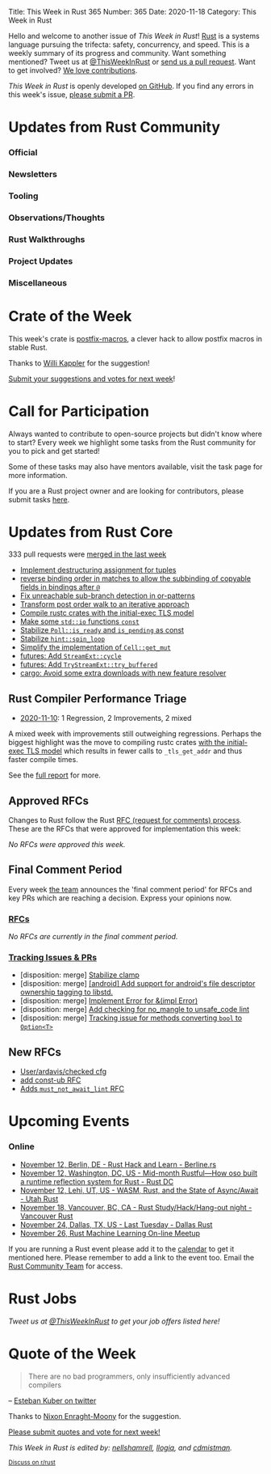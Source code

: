 Title: This Week in Rust 365
Number: 365
Date: 2020-11-18
Category: This Week in Rust

Hello and welcome to another issue of *This Week in Rust*!
[Rust](http://rust-lang.org) is a systems language pursuing the trifecta: safety, concurrency, and speed.
This is a weekly summary of its progress and community.
Want something mentioned? Tweet us at [@ThisWeekInRust](https://twitter.com/ThisWeekInRust) or [send us a pull request](https://github.com/rust-lang/this-week-in-rust).
Want to get involved? [We love contributions](https://github.com/rust-lang/rust/blob/master/CONTRIBUTING.md).

*This Week in Rust* is openly developed [on GitHub](https://github.com/rust-lang/this-week-in-rust).
If you find any errors in this week's issue, [please submit a PR](https://github.com/rust-lang/this-week-in-rust/pulls).

# Updates from Rust Community

### Official

### Newsletters

### Tooling

### Observations/Thoughts

### Rust Walkthroughs

### Project Updates

### Miscellaneous

# Crate of the Week

This week's crate is [postfix-macros](https://github.com/est31/postfix-macros), a clever hack to allow postfix macros in stable Rust.

Thanks to [Willi Kappler](https://users.rust-lang.org/t/crate-of-the-week/2704/841) for the suggestion!

[Submit your suggestions and votes for next week][submit_crate]!

[submit_crate]: https://users.rust-lang.org/t/crate-of-the-week/2704

# Call for Participation

Always wanted to contribute to open-source projects but didn't know where to start?
Every week we highlight some tasks from the Rust community for you to pick and get started!

Some of these tasks may also have mentors available, visit the task page for more information.

If you are a Rust project owner and are looking for contributors, please submit tasks [here][guidelines].

[guidelines]: https://users.rust-lang.org/t/twir-call-for-participation/4821

# Updates from Rust Core

333 pull requests were [merged in the last week][merged]

[merged]: https://github.com/search?q=is%3Apr+org%3Arust-lang+is%3Amerged+merged%3A2020-11-02..2020-11-09

* [Implement destructuring assignment for tuples](https://github.com/rust-lang/rust/pull/78748)
* [reverse binding order in matches to allow the subbinding of copyable fields in bindings after `@`](https://github.com/rust-lang/rust/pull/78638)
* [Fix unreachable sub-branch detection in or-patterns](https://github.com/rust-lang/rust/pull/78167)
* [Transform post order walk to an iterative approach](https://github.com/rust-lang/rust/pull/78607)
* [Compile rustc crates with the initial-exec TLS model](https://github.com/rust-lang/rust/pull/78201)
* [Make some `std::io` functions `const`](https://github.com/rust-lang/rust/pull/78811)
* [Stabilize `Poll::is_ready` and `is_pending` as const](https://github.com/rust-lang/rust/pull/76227)
* [Stabilize `hint::spin_loop`](https://github.com/rust-lang/rust/pull/76097)
* [Simplify the implementation of `Cell::get_mut`](https://github.com/rust-lang/rust/pull/78735)
* [futures: Add `StreamExt::cycle`](https://github.com/rust-lang/futures-rs/pull/2252)
* [futures: Add `TryStreamExt::try_buffered`](https://github.com/rust-lang/futures-rs/pull/2245)
* [cargo: Avoid some extra downloads with new feature resolver](https://github.com/rust-lang/cargo/pull/8823)

## Rust Compiler Performance Triage

* [2020-11-10](https://github.com/rust-lang/rustc-perf/blob/master/triage/2020-11-10.md):
1 Regression, 2 Improvements, 2 mixed

A mixed week with improvements still outweighing regressions. Perhaps the biggest highlight was the move to compiling rustc crates [with the initial-exec TLS model](https://github.com/rust-lang/rust/pull/78201) which results in fewer calls to `_tls_get_addr` and thus faster compile times.

See the [full report](https://github.com/rust-lang/rustc-perf/blob/master/triage/2020-11-10.md) for more.

## Approved RFCs

Changes to Rust follow the Rust [RFC (request for comments) process](https://github.com/rust-lang/rfcs#rust-rfcs). These
are the RFCs that were approved for implementation this week:

*No RFCs were approved this week.*

## Final Comment Period

Every week [the team](https://www.rust-lang.org/team.html) announces the
'final comment period' for RFCs and key PRs which are reaching a
decision. Express your opinions now.

### [RFCs](https://github.com/rust-lang/rfcs/labels/final-comment-period)

*No RFCs are currently in the final comment period.*

### [Tracking Issues & PRs](https://github.com/rust-lang/rust/labels/final-comment-period)
* [disposition: merge] [Stabilize clamp](https://github.com/rust-lang/rust/pull/77872)
* [disposition: merge] [[android] Add support for android's file descriptor ownership tagging to libstd.](https://github.com/rust-lang/rust/pull/74860)
* [disposition: merge] [Implement Error for &(impl Error)](https://github.com/rust-lang/rust/pull/75180)
* [disposition: merge] [Add checking for no_mangle to unsafe_code lint](https://github.com/rust-lang/rust/pull/72209)
* [disposition: merge] [Tracking issue for methods converting `bool` to `Option<T>`](https://github.com/rust-lang/rust/issues/64260)

## New RFCs
* [User/ardavis/checked cfg](https://github.com/rust-lang/rfcs/pull/3013)
* [add const-ub RFC](https://github.com/rust-lang/rfcs/pull/3016)
* [Adds `must_not_await_lint` RFC](https://github.com/rust-lang/rfcs/pull/3014)

# Upcoming Events

### Online
* [November 12, Berlin, DE - Rust Hack and Learn - Berline.rs](https://www.meetup.com/opentechschool-berlin/events/txcprrybcpbqb/)
* [November 12, Washington, DC, US - Mid-month Rustful—How oso built a runtime reflection system for Rust - Rust DC](https://www.meetup.com/RustDC/events/273813659)
* [November 12, Lehi, UT, US - WASM, Rust, and the State of Async/Await - Utah Rust](https://www.meetup.com/utah-rust/events/273757338/)
* [November 18, Vancouver, BC, CA - Rust Study/Hack/Hang-out night - Vancouver Rust](https://www.meetup.com/Vancouver-Rust/events/npqfbsybcpbxb/)
* [November 24, Dallas, TX, US - Last Tuesday - Dallas Rust](https://www.meetup.com/Dallas-Rust/events/jqxqwrybcpbgc/)
* [November 26, Rust Machine Learning On-line Meetup](https://www.meetup.com/Tel-Aviv-Data-Science-ODSC/events/274650041/)


If you are running a Rust event please add it to the [calendar] to get
it mentioned here. Please remember to add a link to the event too.
Email the [Rust Community Team][community] for access.

[calendar]: https://www.google.com/calendar/embed?src=apd9vmbc22egenmtu5l6c5jbfc%40group.calendar.google.com
[community]: mailto:community-team@rust-lang.org

# Rust Jobs

*Tweet us at [@ThisWeekInRust](https://twitter.com/ThisWeekInRust) to get your job offers listed here!*
# Quote of the Week

> There are no bad programmers, only insufficiently advanced compilers

– [Esteban Kuber on twitter](https://twitter.com/ekuber/status/1319476290395664384)

Thanks to [Nixon Enraght-Moony](https://users.rust-lang.org/t/twir-quote-of-the-week/328/957) for the suggestion.

[Please submit quotes and vote for next week!](https://users.rust-lang.org/t/twir-quote-of-the-week/328)

*This Week in Rust is edited by: [nellshamrell](https://github.com/nellshamrell), [llogiq](https://github.com/llogiq), and [cdmistman](https://github.com/cdmistman).*

<small>[Discuss on r/rust](https://www.reddit.com/r/rust/comments/joxy7n/this_week_in_rust_363/)</small>
